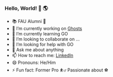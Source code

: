 ### Hello, World! :wave:  :earth_americas:

- :books: FAU Alumni :owl:
- 🔭 I’m currently working on [Ghosts](https://github.com/esadkrs/ghosts)
- 🌱 I’m currently learning GO
- 👯 I’m looking to collaborate on ...
- 🤔 I’m looking for help with GO
- 💬 Ask me about anything
- 📫 How to reach me: [LinkedIn](https://www.linkedin.com/in/mehmet-esad-kiris-566a60126/)
- 😄 Pronouns: He/Him
- ⚡ Fun fact: Former Pro :basketball_man: Passionate about :soccer: 


